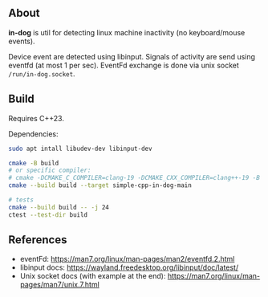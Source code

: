 ## About

**in-dog** is util for detecting linux machine inactivity (no keyboard/mouse events).

Device event are detected using libinput. Signals of activity are send using eventfd (at most 1 per sec).
EventFd exchange is done via unix socket `/run/in-dog.socket`.

## Build

Requires C++23.

Dependencies:
```bash
sudo apt intall libudev-dev libinput-dev
```

```bash
cmake -B build
# or specific compiler:
# cmake -DCMAKE_C_COMPILER=clang-19 -DCMAKE_CXX_COMPILER=clang++-19 -B build
cmake --build build --target simple-cpp-in-dog-main

# tests
cmake --build build -- -j 24
ctest --test-dir build
```

## References

* eventFd: https://man7.org/linux/man-pages/man2/eventfd.2.html
* libinput docs: https://wayland.freedesktop.org/libinput/doc/latest/
* Unix socket docs (with example at the end): https://man7.org/linux/man-pages/man7/unix.7.html